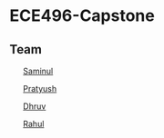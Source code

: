 # ECE496-Capstone

## Team 
<ul><a href="https://github.com/saminul">Saminul </a> </ul>
<ul><a href="https://github.com/pratyushmn">Pratyush </a> </ul>
<ul><a href="https://github.com/dhruvp97">Dhruv </a> </ul>
<ul><a href="https://github.com/rahulbanerjee26">Rahul </a> </ul>
